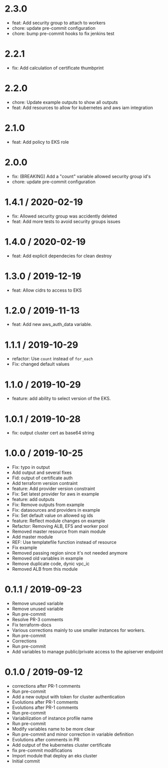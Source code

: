 2.3.0
=====

  * feat: Add security group to attach to workers
  * chore: update pre-commit configuration
  * chore: bump pre-commit hooks to fix jenkins test

2.2.1
=====

  * fix: Add calculation of certificate thumbprint

2.2.0
=====

  * chore: Update example outputs to show all outputs
  * feat: Add resources to allow for kubernetes and aws iam integration

2.1.0
=====

  * feat: Add policy to EKS role

2.0.0
=====

  * fix: (BREAKING) Add a "count" variable allowed security group id's
  * chore: update pre-commit configuration

1.4.1 / 2020-02-19
==================

  * fix: Allowed security group was accidently deleted
  * feat: Add more tests to avoid security groups issues

1.4.0 / 2020-02-19
==================

  * feat: Add explicit dependecies for clean destroy

1.3.0 / 2019-12-19
==================

  * feat: Allow cidrs to access to EKS

1.2.0 / 2019-11-13
==================

  * feat: Add new aws_auth_data variable.

1.1.1 / 2019-10-29
==================

  * refactor: Use `count` instead of `for_each`
  * Fix: changed default values

1.1.0 / 2019-10-29
==================

  * feature: add ability to select version of the EKS.

1.0.1 / 2019-10-28
==================

  * fix: output cluster cert as base64 string

1.0.0 / 2019-10-25
==================

  * Fix: typo in output
  * Add output and several fixes
  * Fid: output of certificate auth
  * Add terraform version contraint
  * feature: Add provider version constraint
  * Fix: Set latest provider for aws in example
  * feature: add outputs
  * Fix: Remove outputs from example
  * Fix: datasources and providers in example
  * Fix: Set default value on allowed sg ids
  * feature: Reflect module changes on example
  * Refactor: Removing ALB, EFS and  worker pool
  * Removed master resource from main module
  * Add master module
  * REF: Use templatefile function instead of resource
  * Fix example
  * Removed passing region since it's not needed anymore
  * Removed old variables in example
  * Remove duplicate code, dynic vpc_ic
  * Removed ALB from this module

0.1.1 / 2019-09-23
==================

  * Remove unused variable
  * Remove unused variable
  * Run pre-commit
  * Resolve PR-3 comments
  * Fix terraform-docs
  * Various corrections mainly to use smaller instances for workers.
  * Run pre-commit
  * Corrections
  * Run pre-commit
  * Add variables to manage public/private access to the apiserver endpoint

0.1.0 / 2019-09-12
==================

  * corrections after PR-1 comments
  * Run pre-commit
  * Add a new output with token for cluster authentication
  * Evolutions after PR-1 comments
  * Evolutions after PR-1 comments
  * Run pre-commit
  * Variabilization of instance profile name
  * Run pre-commit
  * Modify variables name to be more clear
  * Run pre-commit and minor correction in variable definition
  * Evolutions after comments in PR
  * Add output of the kubernetes cluster certificate
  * fix pre-commit modifications
  * Import module that deploy an eks cluster
  * Initial commit
